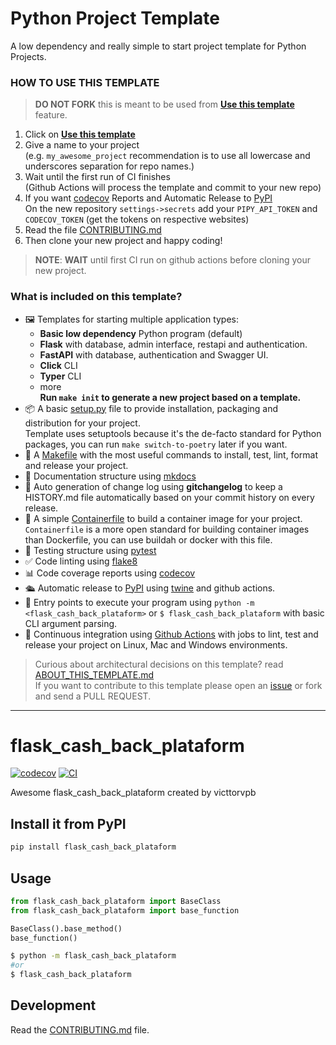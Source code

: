 
# Python Project Template

A low dependency and really simple to start project template for Python Projects.

### HOW TO USE THIS TEMPLATE

> **DO NOT FORK** this is meant to be used from **[Use this template](https://github.com/rochacbruno/python-project-template/generate)** feature.

1. Click on **[Use this template](https://github.com/rochacbruno/python-project-template/generate)**
3. Give a name to your project  
   (e.g. `my_awesome_project` recommendation is to use all lowercase and underscores separation for repo names.)
3. Wait until the first run of CI finishes  
   (Github Actions will process the template and commit to your new repo)
4. If you want [codecov](https://about.codecov.io/sign-up/) Reports and Automatic Release to [PyPI](https://pypi.org)  
  On the new repository `settings->secrets` add your `PIPY_API_TOKEN` and `CODECOV_TOKEN` (get the tokens on respective websites)
4. Read the file [CONTRIBUTING.md](CONTRIBUTING.md)
5. Then clone your new project and happy coding!

> **NOTE**: **WAIT** until first CI run on github actions before cloning your new project.

### What is included on this template?

- 🖼️ Templates for starting multiple application types:
  * **Basic low dependency** Python program (default)
  * **Flask** with database, admin interface, restapi and authentication.
  * **FastAPI** with database, authentication and Swagger UI.
  * **Click** CLI
  * **Typer** CLI
  * more  
  **Run `make init` to generate a new project based on a template.**
- 📦 A basic [setup.py](setup.py) file to provide installation, packaging and distribution for your project.  
  Template uses setuptools because it's the de-facto standard for Python packages, you can run `make switch-to-poetry` later if you want.
- 🤖 A [Makefile](Makefile) with the most useful commands to install, test, lint, format and release your project.
- 📃 Documentation structure using [mkdocs](http://www.mkdocs.org)
- 💬 Auto generation of change log using **gitchangelog** to keep a HISTORY.md file automatically based on your commit history on every release.
- 🐋 A simple [Containerfile](Containerfile) to build a container image for your project.  
  `Containerfile` is a more open standard for building container images than Dockerfile, you can use buildah or docker with this file.
- 🧪 Testing structure using [pytest](https://docs.pytest.org/en/latest/)
- ✅ Code linting using [flake8](https://flake8.pycqa.org/en/latest/)
- 📊 Code coverage reports using [codecov](https://about.codecov.io/sign-up/)
- 🛳️ Automatic release to [PyPI](https://pypi.org) using [twine](https://twine.readthedocs.io/en/latest/) and github actions.
- 🎯 Entry points to execute your program using `python -m <flask_cash_back_plataform>` or `$ flask_cash_back_plataform` with basic CLI argument parsing.
- 🔄 Continuous integration using [Github Actions](.github/workflows/) with jobs to lint, test and release your project on Linux, Mac and Windows environments.

> Curious about architectural decisions on this template? read [ABOUT_THIS_TEMPLATE.md](ABOUT_THIS_TEMPLATE.md)  
> If you want to contribute to this template please open an [issue](https://github.com/rochacbruno/python-project-template/issues) or fork and send a PULL REQUEST.

<!--  DELETE THE LINES ABOVE THIS AND WRITE YOUR PROJECT README BELOW -->

---
# flask_cash_back_plataform

[![codecov](https://codecov.io/gh/victtorvpb/flask-cash-back-plataform/branch/main/graph/badge.svg?token=flask-cash-back-plataform_token_here)](https://codecov.io/gh/victtorvpb/flask-cash-back-plataform)
[![CI](https://github.com/victtorvpb/flask-cash-back-plataform/actions/workflows/main.yml/badge.svg)](https://github.com/victtorvpb/flask-cash-back-plataform/actions/workflows/main.yml)

Awesome flask_cash_back_plataform created by victtorvpb

## Install it from PyPI

```bash
pip install flask_cash_back_plataform
```

## Usage

```py
from flask_cash_back_plataform import BaseClass
from flask_cash_back_plataform import base_function

BaseClass().base_method()
base_function()
```

```bash
$ python -m flask_cash_back_plataform
#or
$ flask_cash_back_plataform
```

## Development

Read the [CONTRIBUTING.md](CONTRIBUTING.md) file.
